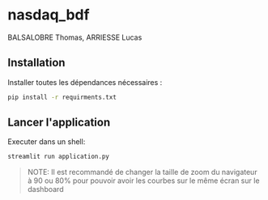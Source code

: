 # nasdaq_bdf

BALSALOBRE Thomas, ARRIESSE Lucas

## Installation

Installer toutes les dépendances nécessaires :

```bash
pip install -r requirments.txt
```

## Lancer l'application

Executer dans un shell:

```sh
streamlit run application.py
```

> NOTE: Il est recommandé de changer la taille de zoom du navigateur à 90 ou 80% pour pouvoir avoir les courbes sur le même écran sur le dashboard